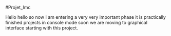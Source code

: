 #Projet_Imc

Hello hello so now I am entering a very very important phase it is practically finished projects in console mode soon we are moving to graphical interface starting with this project.